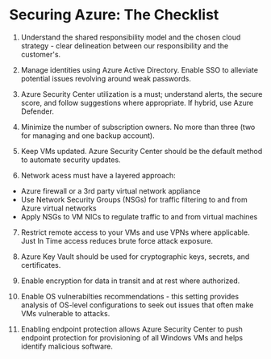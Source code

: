 # Securing Azure: The Checklist

1. Understand the shared responsibility model and the chosen cloud strategy - clear delineation between our responsibility and the customer's.

2. Manage identities using Azure Active Directory. Enable SSO to alleviate potential issues revolving around weak passwords.

3. Azure Security Center utilization is a must; understand alerts, the secure score, and follow suggestions where appropriate. If hybrid, use Azure Defender.

4. Minimize the number of subscription owners. No more than three (two for managing and one backup account).

5. Keep VMs updated. Azure Security Center should be the default method to automate security updates.

6. Network acess must have a layered approach:
  * Azure firewall or a 3rd party virtual network appliance
  * Use Network Security Groups (NSGs) for traffic filtering to and from Azure virtual networks
  * Apply NSGs to VM NICs to regulate traffic to and from virtual machines

7. Restrict remote access to your VMs and use VPNs where applicable. Just In Time access reduces brute force attack exposure.

8. Azure Key Vault should be used for cryptographic keys, secrets, and certificates.

9. Enable encryption for data in transit and at rest where authorized.

10. Enable OS vulnerabilties recommendations - this setting provides analysis of OS-level configurations to seek out issues that often make VMs vulnerable to attacks.

11. Enabling endpoint protection allows Azure Security Center to push endpoint protection for provisioning of all Windows VMs and helps identify malicious software.


